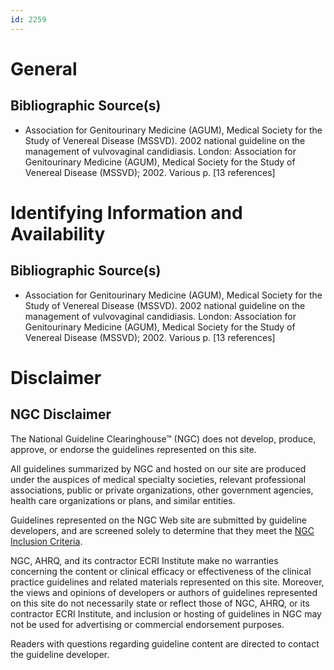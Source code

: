 ```yaml
---
id: 2259
---
```


# General

## Bibliographic Source(s)

- Association for Genitourinary Medicine (AGUM), Medical Society for the Study of Venereal Disease (MSSVD). 2002 national guideline on the management of vulvovaginal candidiasis. London: Association for Genitourinary Medicine (AGUM), Medical Society for the Study of Venereal Disease (MSSVD); 2002. Various p. [13 references]

# Identifying Information and Availability

## Bibliographic Source(s)

- Association for Genitourinary Medicine (AGUM), Medical Society for the Study of Venereal Disease (MSSVD). 2002 national guideline on the management of vulvovaginal candidiasis. London: Association for Genitourinary Medicine (AGUM), Medical Society for the Study of Venereal Disease (MSSVD); 2002. Various p. [13 references]

# Disclaimer

## NGC Disclaimer

The National Guideline Clearinghouse™ (NGC) does not develop, produce, approve, or endorse the guidelines represented on this site.

All guidelines summarized by NGC and hosted on our site are produced under the auspices of medical specialty societies, relevant professional associations, public or private organizations, other government agencies, health care organizations or plans, and similar entities.

Guidelines represented on the NGC Web site are submitted by guideline developers, and are screened solely to determine that they meet the [NGC Inclusion Criteria](/help-and-about/summaries/inclusion-criteria).

NGC, AHRQ, and its contractor ECRI Institute make no warranties concerning the content or clinical efficacy or effectiveness of the clinical practice guidelines and related materials represented on this site. Moreover, the views and opinions of developers or authors of guidelines represented on this site do not necessarily state or reflect those of NGC, AHRQ, or its contractor ECRI Institute, and inclusion or hosting of guidelines in NGC may not be used for advertising or commercial endorsement purposes.

Readers with questions regarding guideline content are directed to contact the guideline developer.

